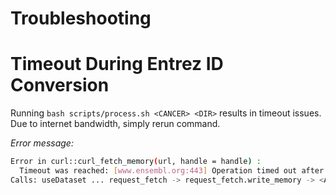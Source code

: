 # Troubleshooting

# Timeout During Entrez ID Conversion

Running `bash scripts/process.sh <CANCER> <DIR>` results in timeout issues. Due to internet bandwidth, simply rerun command. 

*Error message:*
```bash
Error in curl::curl_fetch_memory(url, handle = handle) : 
  Timeout was reached: [www.ensembl.org:443] Operation timed out after ... milliseconds with ... bytes received
Calls: useDataset ... request_fetch -> request_fetch.write_memory -> <Anonymous>
```
